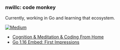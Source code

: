 ### nwillc: code monkey

Currently, working in Go and learning that ecosystem. 

[![Medium](https://img.shields.io/badge/medium-%2312100E.svg?&style=for-the-badge&logo=medium&logoColor=white)](https://medium.com/@nwillc)
<!-- BLOG-POST-LIST:START -->
- [Cognition & Meditation & Coding From Home](https://medium.com/@nwillc/cognition-meditation-coding-from-home-7d01c7674886?source=rss-c9a4243d7014------2)
- [Go 1.16 Embed: First Impressions](https://levelup.gitconnected.com/go-1-16-embed-first-impressions-464e07020cca?source=rss-c9a4243d7014------2)
<!-- BLOG-POST-LIST:END -->
